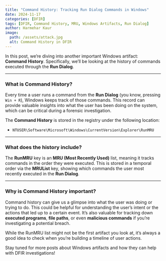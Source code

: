 ```yaml
---
title: "Command History: Tracking Run Dialog Commands in Windows"  
date: 2024-11-17  
categories: [DFIR]  
tags: [DFIR, Command History, MRU, Windows Artifacts, Run Dialog]  
author: Harmehar Kaur  
image:  
  path: /assets/attack.jpg  
  alt: Command History in DFIR  
---
```


In this post, we’re diving into another important Windows artifact: **Command History**. Specifically, we’ll be looking at the history of commands executed through the **Run Dialog**.

---

### What is Command History?

Every time a user runs a command from the **Run Dialog** (you know, pressing `Win + R`), Windows keeps track of those commands. This record can provide valuable insights into what the user has been doing on the system, which can be critical during a forensic investigation.

The **Command History** is stored in the registry under the following location:

- `NTUSER\Software\Microsoft\Windows\CurrentVersion\Explorer\RunMRU`

---

### What does the history include?

The **RunMRU** key is an **MRU (Most Recently Used)** list, meaning it tracks commands in the order they were executed. This is stored in a temporal order via the **MRUList** key, showing which commands the user most recently executed in the **Run Dialog**.

---

### Why is Command History important?

Command history can give us a glimpse into what the user was doing or trying to do. This could be helpful for understanding the user’s intent or the actions that led up to a certain event. It’s also valuable for tracking down **executed programs**, **file paths**, or even **malicious commands** if you’re investigating a potential breach.

While the RunMRU list might not be the first artifact you look at, it’s always a good idea to check when you’re building a timeline of user actions.

Stay tuned for more posts about Windows artifacts and how they can help with DFIR investigations!
